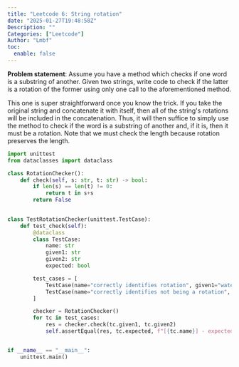 ```yaml
---
title: "Leetcode 6: String rotation"
date: "2025-01-27T19:48:58Z"
Description: ""
Categories: ["Leetcode"]
Author: "Lmbf"
toc:
  enable: false
---
```


**Problem statement**: Assume you have a method which checks if one word is a substring of another. Given two strings, write code to check if the latter is a rotation of the former using only one call to the aforementioned method. 

This one is super straightforward once you know the trick. If you take the original string and concatenate it with itself, then all of the string's rotations will be included in the concatenation. Thus, it will then suffice to simply use the method to check if the word is a substring of another and, if it is, then it must be a rotation. Note that we must check the length because rotation preserves the length.

```python
import unittest
from dataclasses import dataclass

class RotationChecker():
    def check(self, s: str, t: str) -> bool:
        if len(s) == len(t) != 0:
            return t in s+s
        return False
        

class TestRotationChecker(unittest.TestCase):
    def test_check(self):
        @dataclass
        class TestCase:
            name: str
            given1: str
            given2: str
            expected: bool

        test_cases = [
            TestCase(name="correctly identifies rotation", given1="waterbottle", given2="erbottlewat", expected=True),
            TestCase(name="correctly identifies not being a rotation", given1="waterbottle", given2="rebottlewat", expected=False),
        ]

        checker = RotationChecker()
        for tc in test_cases:
            res = checker.check(tc.given1, tc.given2)
            self.assertEqual(res, tc.expected, f"[{tc.name}] - expected {tc.expected}, but got {res}")


if __name__ == "__main__":
    unittest.main()
```